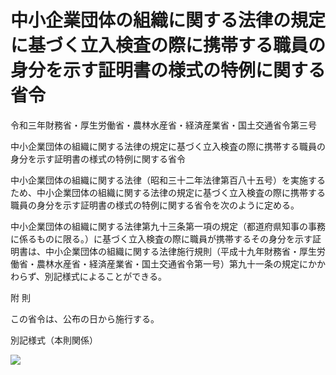 # 中小企業団体の組織に関する法律の規定に基づく立入検査の際に携帯する職員の身分を示す証明書の様式の特例に関する省令

令和三年財務省・厚生労働省・農林水産省・経済産業省・国土交通省令第三号

中小企業団体の組織に関する法律の規定に基づく立入検査の際に携帯する職員の身分を示す証明書の様式の特例に関する省令

中小企業団体の組織に関する法律（昭和三十二年法律第百八十五号）を実施するため、中小企業団体の組織に関する法律の規定に基づく立入検査の際に携帯する職員の身分を示す証明書の様式の特例に関する省令を次のように定める。

中小企業団体の組織に関する法律第九十三条第一項の規定（都道府県知事の事務に係るものに限る。）に基づく立入検査の際に職員が携帯するその身分を示す証明書は、中小企業団体の組織に関する法律施行規則（平成十九年財務省・厚生労働省・農林水産省・経済産業省・国土交通省令第一号）第九十一条の規定にかかわらず、別記様式によることができる。

附 則

この省令は、公布の日から施行する。

別記様式（本則関係）

![](/./pict/R03F140190170150160003_001.jpg)

